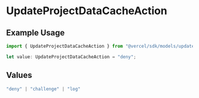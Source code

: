 # UpdateProjectDataCacheAction

## Example Usage

```typescript
import { UpdateProjectDataCacheAction } from "@vercel/sdk/models/updateprojectdatacacheop.js";

let value: UpdateProjectDataCacheAction = "deny";
```

## Values

```typescript
"deny" | "challenge" | "log"
```
